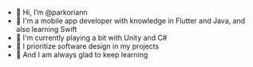 - 👋 Hi, I’m @parkoriann
- 📱 I'm a mobile app developer with knowledge in Flutter and Java, and also learning Swift
- 👾 I'm currently playing a bit with Unity and C#
- 📑 I prioritize software design in my projects
- 🌱 And I am always glad to keep learning


<!---
parkoriann/parkoriann is a ✨ special ✨ repository because its `README.md` (this file) appears on your GitHub profile.
You can click the Preview link to take a look at your changes.
--->
